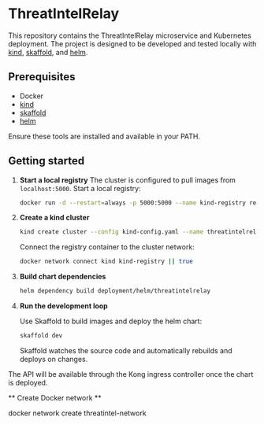 # ThreatIntelRelay

This repository contains the ThreatIntelRelay microservice and Kubernetes deployment. The project is designed to be developed and tested locally with [kind](https://kind.sigs.k8s.io/), [skaffold](https://skaffold.dev/), and [helm](https://helm.sh/).

## Prerequisites

- Docker
- [kind](https://kind.sigs.k8s.io/)
- [skaffold](https://skaffold.dev/)
- [helm](https://helm.sh/)

Ensure these tools are installed and available in your PATH.

## Getting started

1. **Start a local registry**
   The cluster is configured to pull images from `localhost:5000`. Start a local registry:

   ```bash
   docker run -d --restart=always -p 5000:5000 --name kind-registry registry:2
   ```

2. **Create a kind cluster**

   ```bash
   kind create cluster --config kind-config.yaml --name threatintelrelay
   ```

   Connect the registry container to the cluster network:

   ```bash
   docker network connect kind kind-registry || true
   ```

3. **Build chart dependencies**

   ```bash
   helm dependency build deployment/helm/threatintelrelay
   ```

4. **Run the development loop**

   Use Skaffold to build images and deploy the helm chart:

   ```bash
   skaffold dev
   ```

   Skaffold watches the source code and automatically rebuilds and deploys on changes.

The API will be available through the Kong ingress controller once the chart is deployed.

** Create Docker network **

docker network create threatintel-network